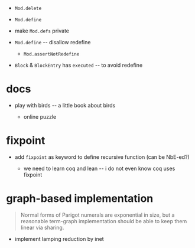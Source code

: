 - `Mod.delete`
- `Mod.define`
- make `Mod.defs` private
- `Mod.define` -- disallow redefine
  - `Mod.assertNotRedefine`

- `Block` & `BlockEntry` has `executed` -- to avoid redefine

# docs

- play with birds -- a little book about birds

  - online puzzle

# fixpoint

- add `fixpoint` as keyword to define recursive function (can be NbE-ed?)

  - we need to learn coq and lean -- i do not even know coq uses fixpoint

# graph-based implementation

> Normal forms of Parigot numerals are exponential in size,
> but a reasonable term-graph implementation
> should be able to keep them linear via sharing.

- implement lamping reduction by inet
